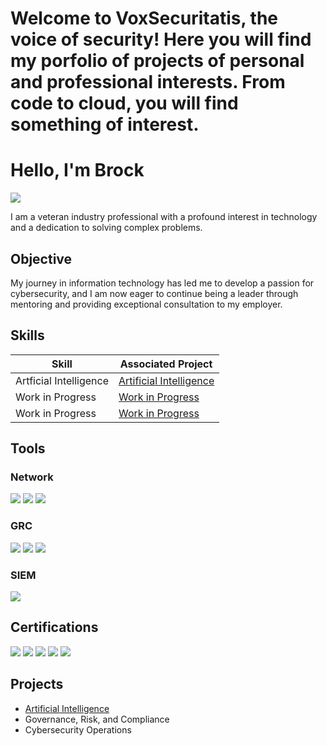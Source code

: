 # Welcome to VoxSecuritatis, the voice of security!  Here you will find my porfolio of projects of personal and professional interests.  From code to cloud, you will find something of interest.

# Hello, I'm Brock
<a href="https://linkedin.com/in/brockfrary"><img src="https://img.shields.io/badge/-LinkedIn-0072b1?&style=for-the-badge&logo=linkedin&logoColor=white" /></a>

I am a veteran industry professional with a profound interest in technology and a dedication to solving complex problems.

## Objective

My journey in information technology has led me to develop a passion for cybersecurity, and I am now eager to continue being a leader through mentoring and providing exceptional consultation to my employer.

## Skills

| Skill                                         | Associated Project         |
|-----------------------------------------------|----------------------------|
| Artficial Intelligence				        | <a href="https://github.com/VoxSecuritatis/Artificial-Intelligence">Artificial Intelligence</a>|
| Work in Progress  					        | <a href="https://google.com">Work in Progress</a>|
| Work in Progress  					        | <a href="https://google.com">Work in Progress</a>|

## Tools

### Network
<div>
    <img src="https://img.shields.io/badge/-Wireshark-1679A7?&style=for-the-badge&logo=Wireshark&logoColor=white" />
    <img src="https://img.shields.io/badge/-Cisco%20ISE-1BA0D7?&style=for-the-badge&logo=cisco&logoColor=white" />
    <img src="https://img.shields.io/badge/-HID%20AAA-0064B0?&style=for-the-badge&logo=hid&logoColor=white" />
</div>

### GRC
<div>
    <img src="https://img.shields.io/badge/-BitSight-1A477C?&style=for-the-badge&logo=bitsight&logoColor=white" />
    <img src="https://img.shields.io/badge/-INTROS-003366?&style=for-the-badge&logoColor=white" />
	<img src="https://img.shields.io/badge/-AuditBoard-0053CE?&style=for-the-badge&logo=auditboard&logoColor=white" />
</div>

### SIEM
<div>
    <img src="https://img.shields.io/badge/-Splunk-000000?&style=for-the-badge&logo=splunk&logoColor=white" />
</div>

## Certifications
<div>
<img src="https://img.shields.io/badge/-CISSP-2C8540?&style=for-the-badge&logo=isc2&logoColor=white" />
<img src="https://img.shields.io/badge/-CCSP-2C8540?&style=for-the-badge&logo=isc2&logoColor=white" />
<img src="https://img.shields.io/badge/-CRISC-F1B52D?&style=for-the-badge&logo=isaca&logoColor=white" />
<img src="https://img.shields.io/badge/-CCNA%20CyberOps-1BA0D7?&style=for-the-badge&logo=cisco&logoColor=white" />
<img src="https://img.shields.io/badge/-CySA%2B-2F8D46?&style=for-the-badge&logo=comptia&logoColor=white" />
</div>

## Projects
- <a href="https://github.com/VoxSecuritatis/Artificial-Intelligence">Artificial Intelligence</a>
- Governance, Risk, and Compliance
- Cybersecurity Operations
